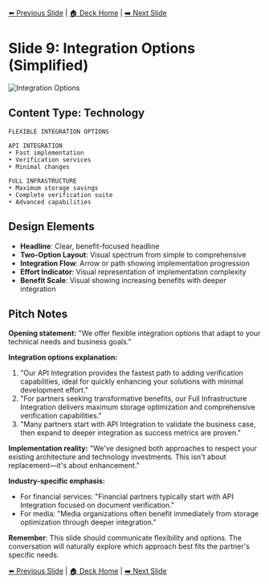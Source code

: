 <!-- Navigation Header -->
[⬅️ Previous Slide](slide08.md) | [🏠 Deck Home](../README.md) | [➡️ Next Slide](slide10.md)

# Slide 9: Integration Options (Simplified)

![Integration Options](../images/slide9.png)

## Content Type: Technology

```
FLEXIBLE INTEGRATION OPTIONS

API INTEGRATION
• Fast implementation
• Verification services
• Minimal changes

FULL INFRASTRUCTURE
• Maximum storage savings
• Complete verification suite
• Advanced capabilities
```

## Design Elements

- **Headline**: Clear, benefit-focused headline
- **Two-Option Layout**: Visual spectrum from simple to comprehensive
- **Integration Flow**: Arrow or path showing implementation progression
- **Effort Indicator**: Visual representation of implementation complexity
- **Benefit Scale**: Visual showing increasing benefits with deeper integration

## Pitch Notes

**Opening statement:**
"We offer flexible integration options that adapt to your technical needs and business goals."

**Integration options explanation:**
1. "Our API Integration provides the fastest path to adding verification capabilities, ideal for quickly enhancing your solutions with minimal development effort."
2. "For partners seeking transformative benefits, our Full Infrastructure Integration delivers maximum storage optimization and comprehensive verification capabilities."
3. "Many partners start with API Integration to validate the business case, then expand to deeper integration as success metrics are proven."

**Implementation reality:**
"We've designed both approaches to respect your existing architecture and technology investments. This isn't about replacement—it's about enhancement."

**Industry-specific emphasis:**
- For financial services: "Financial partners typically start with API Integration focused on document verification."
- For media: "Media organizations often benefit immediately from storage optimization through deeper integration."

**Remember**: This slide should communicate flexibility and options. The conversation will naturally explore which approach best fits the partner's specific needs.

<!-- Navigation Footer -->
[⬅️ Previous Slide](slide08.md) | [🏠 Deck Home](../README.md) | [➡️ Next Slide](slide10.md)